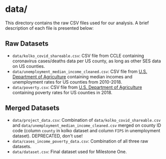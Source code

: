 # data/

This directory contains the raw CSV files used for our analysis.
A brief description of each file is presented below:

## Raw Datasets
* `data/kolko_covid_shareable.csv`: CSV file from CCLE containing coronavirus cases/deaths data per US county, as long as other SES data on US counties.
* `data/unemployment_median_income_cleaned.csv`: CSV file from [U.S. Department of Agriculture](https://www.ers.usda.gov/data-products/county-level-data-sets/download-data/) containing median incomes and unemployment rates for US counties from 2010-2018.
* `data/poverty.csv`: CSV file from [U.S. Department of Agriculture](https://www.ers.usda.gov/data-products/county-level-data-sets/download-data/) containing poverty rates for US counties in 2018.


## Merged Datasets
* `data/project_data.csv`: Combination of `data/kolko_covid_shareable.csv` and `data/unemployment_median_income_cleaned.csv` merged on county ID code (column `county` in kolko dataset and column `FIPS` in unemployment dataset). DEPRECATED, don't use!
* `data/cases_income_poverty_data.csv`: Combination of all three raw datasets.
* `data/dataset.csv`: Final dataset used for Milestone One. 
